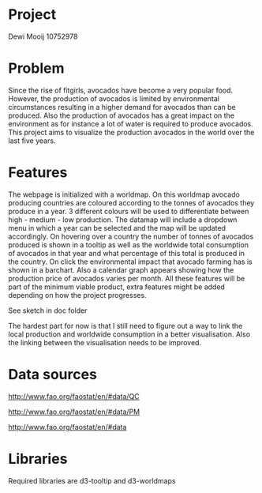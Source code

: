 # Project

Dewi Mooij 10752978

# Problem

Since the rise of fitgirls, avocados have become a very popular food. However, the production of avocados is limited by environmental circumstances resulting in a higher demand for avocados than can be produced. Also the production of avocados has a great impact on the environment as for instance a lot of water is required to produce avocados. This project aims to visualize the production avocados in the world over the last five years.

# Features

The webpage is initialized with a worldmap. On this worldmap avocado producing countries are coloured according to the tonnes of avocados they produce in a year. 3 different colours will be used to differentiate between high - medium - low production. The datamap will include a dropdown menu in which a year can be selected and the map will be updated accordingly. On hovering over a country the number of tonnes of avocados produced is shown in a tooltip as well as the worldwide total consumption of avocados in that year and what percentage of this total is produced in the country. On click the environmental impact that avocado farming has is shown in a barchart. Also a calendar graph appears showing how the production price of avocados varies per month. All these features will be part of the minimum viable product, extra features might be added depending on how the project progresses.

See sketch in doc folder

The hardest part for now is that I still need to figure out a way to link the local production and worldwide consumption in a better visualisation. Also the linking between the visualisation needs to be improved.

# Data sources

http://www.fao.org/faostat/en/#data/QC

http://www.fao.org/faostat/en/#data/PM

http://www.fao.org/faostat/en/#data

# Libraries

Required libraries are d3-tooltip and d3-worldmaps
